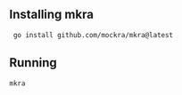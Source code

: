 ## Installing mkra

```bash
 go install github.com/mockra/mkra@latest
```

## Running

```bash
mkra
```
